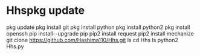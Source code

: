 # Hhspkg update
pkg update
pkg install git
pkg install python
pkg install python2
pkg install openssh
pip install--upgrade pip
pip2 install request
pip2 install mechanize
git clone https://github.com/Hashima110/Hhs.git
ls
cd Hhs
ls
python2 Hhs.py
